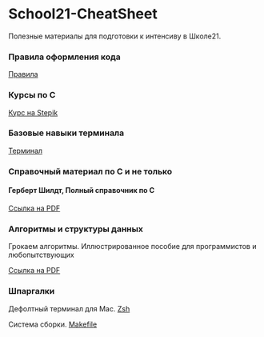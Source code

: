 # School21-CheatSheet
Полезные материалы для подготовки к интенсиву в Школе21.
### Правила оформления кода
[Правила](https://github.com/andreevgy/42-norme-ru)
### Курсы по С
[Курс на Stepik](https://stepik.org/course/%D0%9E%D1%81%D0%BD%D0%BE%D0%B2%D1%8B-%D0%BF%D1%80%D0%BE%D0%B3%D1%80%D0%B0%D0%BC%D0%BC%D0%B8%D1%80%D0%BE%D0%B2%D0%B0%D0%BD%D0%B8%D1%8F-%D0%BD%D0%B0-C-%D0%97%D0%B0%D0%B4%D0%B0%D1%87%D0%B8-3078)
### Базовые навыки терминала
[Терминал](https://www.youtube.com/watch?v=vKdmMbAtEnM)
### Справочный материал по C и не только
#### Герберт Шилдт, Полный справочник по C
[Ссылка на PDF](https://vk.com/doc7678344_614585146?hash=DJmUPvMC2SKgEars1MWaFeaT2HwpWX3uVzgLtRyWXgc&dl=GQ2TOMJXGQ3DQMQ:1651665530:aoBr8smnqrI7uzFEDNdK8wnzt8nuYzZJBsll1Vtl9yo&api=1&no_preview=1)
### Алгоритмы и структуры данных
Грокаем алгоритмы. Иллюстрированное пособие для программистов и любопытствующих

[Ссылка на PDF](https://vk.com/doc2036633_461668315?hash=KvGIiDVJUFyysVxlOc3Oov0FNLE32ztLmOpTImFZX4o)
### Шпаргалки
Дефолтный терминал для Mac. [Zsh](https://devhints.io/zsh)

Система сборки. [Makefile](https://devhints.io/makefile)
